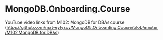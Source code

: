 # MongoDB.Onboarding.Course
YouTube video links from M102: MongoDB for DBAs course (https://github.com/matveylysov/MongoDB.Onboarding.Course/blob/master/M102.MongoDB.for.DBAs)
